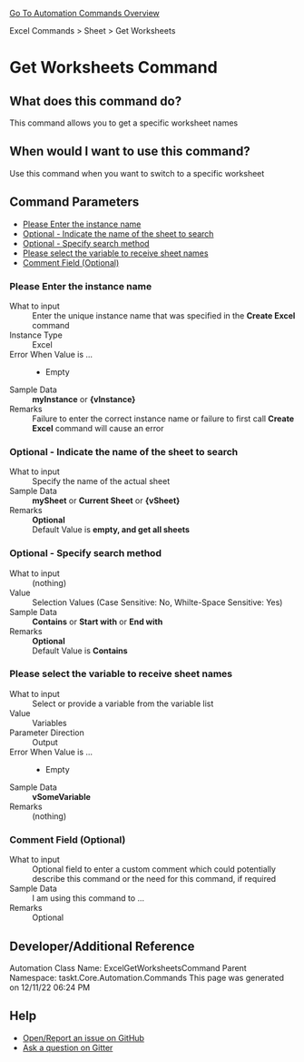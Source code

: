 <!--TITLE: Get Worksheets Command -->
<!-- SUBTITLE: a command in the Excel Commands group. -->
[Go To Automation Commands Overview](/automation-commands.md)


Excel Commands &gt; Sheet &gt; Get Worksheets


# Get Worksheets Command


## What does this command do?
This command allows you to get a specific worksheet names


## When would I want to use this command?
Use this command when you want to switch to a specific worksheet


## Command Parameters
- [Please Enter the instance name](#param_0)
- [Optional - Indicate the name of the sheet to search](#param_1)
- [Optional - Specify search method](#param_2)
- [Please select the variable to receive sheet names](#param_3)
- [Comment Field (Optional)](#param_4)


<a id="param_0"></a>
### Please Enter the instance name


<dl>
<dt>What to input</dt><dd>Enter the unique instance name that was specified in the <strong>Create Excel</strong> command</dd>
<dt>Instance Type</dt><dd>Excel</dd>
<dt>Error When Value is ...</dt><dd><ul>
<li>Empty</li>
</ul></dd><dt>Sample Data</dt><dd><strong>myInstance</strong> or <strong>{vInstance}</strong></dd>
<dt>Remarks</dt><dd>Failure to enter the correct instance name or failure to first call <strong>Create Excel</strong> command will cause an error</dd>
</dl>




<a id="param_1"></a>
### Optional - Indicate the name of the sheet to search


<dl>
<dt>What to input</dt><dd>Specify the name of the actual sheet</dd>
<dt>Sample Data</dt><dd><strong>mySheet</strong> or <strong>Current Sheet</strong> or <strong>{vSheet}</strong></dd>
<dt>Remarks</dt><dd><strong>Optional</strong><br>Default Value is <strong>empty, and get all sheets</strong></dd>
</dl>




<a id="param_2"></a>
### Optional - Specify search method


<dl>
<dt>What to input</dt><dd>(nothing)</dd>
<dt>Value</dt><dd>Selection Values (Case Sensitive: No, Whilte-Space Sensitive: Yes)</dd>
<dt>Sample Data</dt><dd><strong>Contains</strong> or <strong>Start with</strong> or <strong>End with</strong></dd>
<dt>Remarks</dt><dd><strong>Optional</strong><br>Default Value is <strong>Contains</strong></dd>
</dl>




<a id="param_3"></a>
### Please select the variable to receive sheet names


<dl>
<dt>What to input</dt><dd>Select or provide a variable from the variable list</dd>
<dt>Value</dt><dd>Variables</dd>
<dt>Parameter Direction</dt><dd>Output</dd><dt>Error When Value is ...</dt><dd><ul>
<li>Empty</li>
</ul></dd><dt>Sample Data</dt><dd><strong>vSomeVariable</strong></dd>
<dt>Remarks</dt><dd>(nothing)</dd>
</dl>




<a id="param_4"></a>
### Comment Field (Optional)


<dl>
<dt>What to input</dt><dd>Optional field to enter a custom comment which could potentially describe this command or the need for this command, if required</dd>
<dt>Sample Data</dt><dd>I am using this command to ...</dd>
<dt>Remarks</dt><dd>Optional</dd>
</dl>




## Developer/Additional Reference
Automation Class Name: ExcelGetWorksheetsCommand
Parent Namespace: taskt.Core.Automation.Commands
This page was generated on 12/11/22 06:24 PM


## Help
- [Open/Report an issue on GitHub](https://github.com/saucepleez/taskt/issues/new)
- [Ask a question on Gitter](https://gitter.im/taskt-rpa/Lobby)
